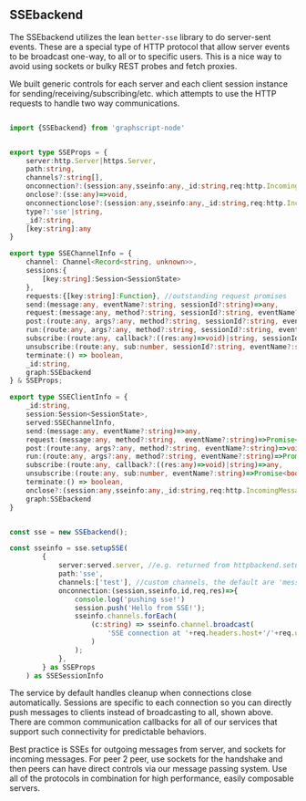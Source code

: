 ## SSEbackend


The SSEbackend utilizes the lean `better-sse` library to do server-sent events. These are a special type of HTTP protocol that allow server events to be broadcast one-way, to all or to specific users. This is a nice way to avoid using sockets or bulky REST probes and fetch proxies. 

We built generic controls for each server and each client session instance for sending/receiving/subscribing/etc. which attempts to use the HTTP requests to handle two way communications.

```ts

import {SSEbackend} from 'graphscript-node'


export type SSEProps = {
    server:http.Server|https.Server,
    path:string,
    channels?:string[],
    onconnection?:(session:any,sseinfo:any,_id:string,req:http.IncomingMessage,res:http.ServerResponse)=>void,
    onclose?:(sse:any)=>void,
    onconnectionclose?:(session:any,sseinfo:any,_id:string,req:http.IncomingMessage,res:http.ServerResponse)=>void,
    type?:'sse'|string,
    _id?:string,
    [key:string]:any
}

export type SSEChannelInfo = {
    channel: Channel<Record<string, unknown>>,
    sessions:{
        [key:string]:Session<SessionState>
    },
    requests:{[key:string]:Function}, //outstanding request promises
    send:(message:any, eventName?:string, sessionId?:string)=>any,
    request:(message:any, method?:string, sessionId?:string, eventName?:string)=>Promise<any>|Promise<any>[],
    post:(route:any, args?:any, method?:string, sessionId?:string, eventName?:string)=>void,
    run:(route:any, args?:any, method?:string, sessionId?:string, eventName?:string)=>Promise<any>|Promise<any>[],
    subscribe:(route:any, callback?:((res:any)=>void)|string, sessionId?:string)=>Promise<number>|Promise<number>[]|undefined,
    unsubscribe:(route:any, sub:number, sessionId?:string, eventName?:string)=>Promise<boolean>|Promise<boolean>[],
    terminate:() => boolean,
    _id:string,
    graph:SSEbackend
} & SSEProps;

export type SSEClientInfo = {
    _id:string, 
    session:Session<SessionState>, 
    served:SSEChannelInfo,
    send:(message:any, eventName?:string)=>any,
    request:(message:any, method?:string,  eventName?:string)=>Promise<any>,
    post:(route:any, args?:any, method?:string, eventName?:string)=>void,
    run:(route:any, args?:any, method?:string, eventName?:string)=>Promise<any>,
    subscribe:(route:any, callback?:((res:any)=>void)|string)=>any,
    unsubscribe:(route:any, sub:number, eventName?:string)=>Promise<boolean>,
    terminate:() => boolean,
    onclose?:(session:any,sseinfo:any,_id:string,req:http.IncomingMessage,res:http.ServerResponse)=>void,
    graph:SSEbackend
}


const sse = new SSEbackend();

const sseinfo = sse.setupSSE(
        {
            server:served.server, //e.g. returned from httpbackend.setupServer
            path:'sse',
            channels:['test'], //custom channels, the default are 'message', 'close', 'error', and 'open' 
            onconnection:(session,sseinfo,id,req,res)=>{
                console.log('pushing sse!')
                session.push('Hello from SSE!');
                sseinfo.channels.forEach(
                    (c:string) => sseinfo.channel.broadcast(
                        'SSE connection at '+req.headers.host+'/'+req.url, c 
                    )
                );
            },
        } as SSEProps
    ) as SSESessionInfo

```

The service by default handles cleanup when connections close automatically. Sessions are specific to each connection so you can directly push messages to clients instead of broadcasting to all, shown above. There are common communication callbacks for all of our services that support such connectivity for predictable behaviors.

 Best practice is SSEs for outgoing messages from server, and sockets for incoming messages. For peer 2 peer, use sockets for the handshake and then peers can have direct controls via our message passing system. Use all of the protocols in combination for high performance, easily composable servers.